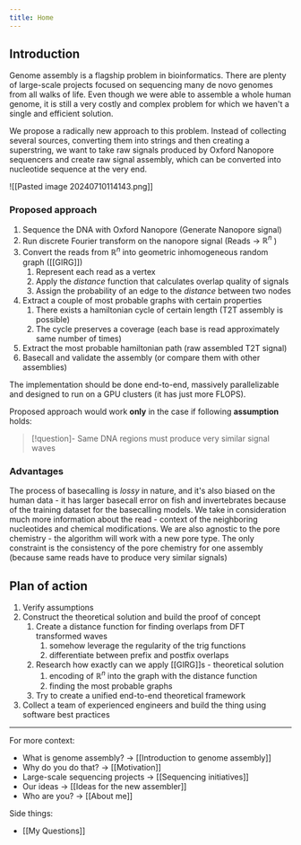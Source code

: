```yaml
---
title: Home
---
```

## Introduction
Genome assembly is a flagship problem in bioinformatics. There are plenty of large-scale projects focused on sequencing many de novo genomes from all walks of life. Even though we were able to assemble a whole human genome, it is still a very costly and complex problem for which we haven't a single and efficient solution.

We propose a radically new approach to this problem. Instead of collecting several sources, converting them into strings and then creating a superstring, we want to take raw signals produced by Oxford Nanopore sequencers and create raw signal assembly, which can be converted into nucleotide sequence at the very end.

![[Pasted image 20240710114143.png]]

### Proposed approach
1. Sequence the DNA with Oxford Nanopore (Generate Nanopore signal)
2. Run discrete Fourier transform on the nanopore signal (Reads → $\mathbb{R}^n$ )
3. Convert the reads from $\mathbb{R}^n$ into geometric inhomogeneous random graph ([[GIRG]])
	1. Represent each read as a vertex
	2. Apply the *distance* function that calculates overlap quality of signals
	3. Assign the probability of an edge to the *distance* between two nodes
4. Extract a couple of most probable graphs with certain properties
	1. There exists a hamiltonian cycle of certain length (T2T assembly is possible)
	2. The cycle preserves a coverage (each base is read approximately same number of times)
5. Extract the most probable hamiltonian path (raw assembled T2T signal)
6. Basecall and validate the assembly (or compare them with other assemblies)

The implementation should be done end-to-end, massively parallelizable and designed to run on a GPU clusters (it has just more FLOPS).

Proposed approach would work **only** in the case if following **assumption** holds:
> [!question]-   Same DNA regions must produce very similar signal waves

### Advantages
The process of basecalling is *lossy* in nature, and it's also biased on the human data - it has larger basecall error on fish and invertebrates because of the training dataset for the basecalling models. We take in consideration much more information about the read - context of the neighboring nucleotides and chemical modifications. We are also agnostic to the pore chemistry - the algorithm will work with a new pore type. The only constraint is the consistency of the pore chemistry for one assembly (because same reads have to produce very similar signals)

## Plan of action
1. Verify assumptions
2. Construct the theoretical solution and build the proof of concept
	1. Create a distance function for finding overlaps from DFT transformed waves
		1. somehow leverage the regularity of the trig functions
		2. differentiate between prefix and postfix overlaps
	2. Research how exactly can we apply [[GIRG]]s - theoretical solution
		1. encoding of $\mathbb{R}^n$ into the graph with the distance function
		2. finding the most probable graphs
	3. Try to create a unified end-to-end theoretical framework
3. Collect a team of experienced engineers and build the thing using software best practices


___
For more context:
- What is genome assembly? → [[Introduction to genome assembly]]
- Why do you do that? → [[Motivation]]
- Large-scale sequencing projects → [[Sequencing initiatives]]
- Our ideas → [[Ideas for the new assembler]]
- Who are you? → [[About me]]

Side things:
- [[My Questions]]
